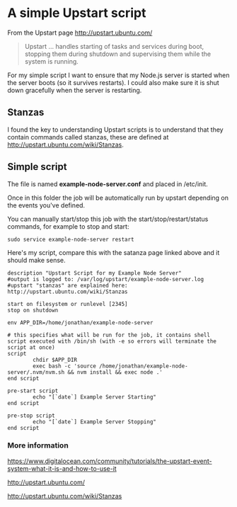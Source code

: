 # A simple Upstart script

From the Upstart page http://upstart.ubuntu.com/

> Upstart ... handles starting of tasks and services during boot, stopping them during shutdown and supervising them while the system is running.

For my simple script I want to ensure that my Node.js server is started when the server boots (so it survives restarts). I could also make sure it is shut down gracefully when the server is restarting.

## Stanzas

I found the key to understanding Upstart scripts is to understand that they contain commands called stanzas, these are defined at http://upstart.ubuntu.com/wiki/Stanzas.

## Simple script

The file is named **example-node-server.conf** and placed in /etc/init.

Once in this folder the job will be automatically run by upstart depending on the events you've defined.

You can manually start/stop this job with the start/stop/restart/status commands, for example to stop and start:

`sudo service example-node-server restart`

Here's my script, compare this with the satanza page linked above and it should make sense.

```
description "Upstart Script for my Example Node Server"
#output is logged to: /var/log/upstart/example-node-server.log
#upstart "stanzas" are explained here: http://upstart.ubuntu.com/wiki/Stanzas

start on filesystem or runlevel [2345]
stop on shutdown

env APP_DIR=/home/jonathan/example-node-server

# this specifies what will be run for the job, it contains shell script executed with /bin/sh (with -e so errors will terminate the script at once)
script
        chdir $APP_DIR
        exec bash -c 'source /home/jonathan/example-node-server/.nvm/nvm.sh && nvm install && exec node .'
end script

pre-start script
        echo "[`date`] Example Server Starting"
end script

pre-stop script
        echo "[`date`] Example Server Stopping"
end script
```

### More information
https://www.digitalocean.com/community/tutorials/the-upstart-event-system-what-it-is-and-how-to-use-it

http://upstart.ubuntu.com/

http://upstart.ubuntu.com/wiki/Stanzas
